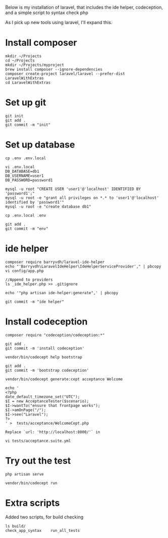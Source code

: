 Below is my installation of laravel, that includes the ide helper, codeception, and a simple script to syntax check php

As I pick up new tools using laravel, I'll expand this.


# Install composer

```
mkdir ~/Projects
cd ~/Projects
mkdir ~/Projects/myproject
brew install composer --ignore-dependencies
composer create-project laravel/laravel --prefer-dist LaravelWithExtras
cd LaravelWithExtras
```

# Set up git

```
git init
git add .
git commit -m "init"
```

# Set up database

```
cp .env .env.local

vi .env.local
DB_DATABASE=db1
DB_USERNAME=user1
DB_PASSWORD=password1

mysql -u root "CREATE USER 'user1'@'localhost' IDENTIFIED BY 'password1';"
mysql -u root -e "grant all privileges on *.* to 'user1'@'localhost' identified by 'password1'"
mysql -u root -e "create database db1"

cp .env.local .env

git add .
git commit -m "env"
```

# ide helper

```
composer require barryvdh/laravel-ide-helper
echo "'Barryvdh\LaravelIdeHelper\IdeHelperServiceProvider'," | pbcopy
vi config/app.php

//Append to providers
ls _ide_helper.php >> .gitignore 

echo '"php artisan ide-helper:generate",' | pbcopy

git commit -m "ide helper"
```

# Install codeception

```
composer require "codeception/codeception:*"

git add .
git commit -m 'install codeception'

vendor/bin/codecept help bootstrap

git add .
git commit -m 'bootstrap codeception'

vendor/bin/codecept generate:cept acceptance Welcome

echo '
<?php
date_default_timezone_set("UTC");
$I = new AcceptanceTester($scenario);
$I->wantTo("ensure that frontpage works");
$I->amOnPage("/");
$I->see("Laravel");
?>
' >  tests/acceptance/WelcomeCept.php 

Replace `url: 'http://localhost:8000/'` in

vi tests/acceptance.suite.yml 

```
# Try out the test

```
php artisan serve

vendor/bin/codecept run
```

# Extra scripts

Added two scripts, for build checking

```
ls build/
check_app_syntax	run_all_tests
```
